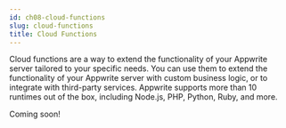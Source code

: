 ```yaml
---
id: ch08-cloud-functions
slug: cloud-functions
title: Cloud Functions
---
```


Cloud functions are a way to extend the functionality of your Appwrite server tailored to your specific needs. You can use them to extend the functionality of your Appwrite server with custom business logic, or to integrate with third-party services. Appwrite supports more than 10 runtimes out of the box, including Node.js, PHP, Python, Ruby, and more.

Coming soon!
